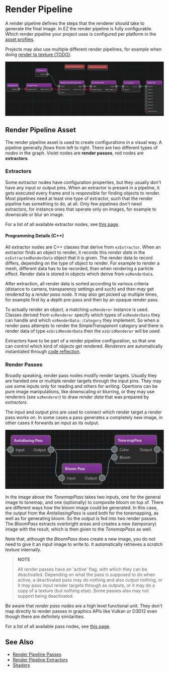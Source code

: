 # Render Pipeline

A render pipeline defines the steps that the renderer should take to generate the final image. In EZ the render pipeline is fully configurable. Which render pipeline your project uses is configured per platform in the [asset profiles](../../assets/asset-profiles.md#render-pipelines).

Projects may also use multiple different render pipelines, for example when doing [render to texture (TODO)](../render-to-texture/render-to-texture.md).

![Render Pipeline](../media/render-pipeline.png)

## Render Pipeline Asset

The render pipeline asset is used to create configurations in a visual way. A pipeline generally *flows* from left to right. There are two different types of *nodes* in the graph. Violet nodes are **render passes**, red nodes are **extractors**.

### Extractors

Some extractor nodes have configuration properties, but they usually don't have any input or output pins. When an extractor is present in a pipeline, it gets executed every frame and is responsible for finding objects to render. Most pipelines need at least one type of extractor, such that the render pipeline has something to do, at all. Only few pipelines don't need extractors, for instance ones that operate only on images, for example to downscale or blur an image.

For a list of all available extractor nodes, see [this page](render-pipeline-extractors.md).

#### Programming Details (C++)

All extractor nodes are C++ classes that derive from `ezExtractor`. When an extractor finds an object to render, it records this *render data* in the `ezExtractedRenderData` object that it is given. The render data to record differs, depending on the type of object to render. For example to render a mesh, different data has to be recorded, than when rendering a particle effect. Render data is stored in objects which derive from `ezRenderData`.

After extraction, all render data is sorted according to various criteria (distance to camera, transparency settings and such) and then *may* get rendered by a *render pass node*. It may also get picked up multiple times, for example first by a depth pre-pass and then by an opaque render pass.

To actually render an object, a matching `ezRenderer` instance is used. Classes derived from `ezRenderer` specify which types of `ezRenderData` they can handle and which `ezRenderData::Category` they implement. So when a render pass attempts to render the *SimpleTransparent* category and there is render data of type `ezGridRenderData` then the `ezGridRenderer` will be used.

Extractors have to be part of a render pipeline configuration, so that one can control which kind of objects get rendered. *Renderers* are automatically instantiated through [code reflection](../../runtime/reflection-system.md).

### Render Passes

Broadly speaking, render pass nodes modify render targets. Usually they are handed one or multiple render targets through the input pins. They may use some inputs only for reading and others for writing. Opertions can be pure image manipulations, like downscaling or blurring, or they may use renderers (see `ezRenderer`) to draw *render data* that was prepared by *extractors*.

The input and output pins are used to connect which render target a render pass works on. In some cases a pass generates a completely new image, in other cases it forwards an input as its output.

![Bloom Pass](../media/render-pipeline-bloom-pass.png)

In the image above the *TonemapPass* takes two inputs, one for the general image to tonemap, and one (optionally) to composite bloom on top of. There are different ways how the bloom image could be generated. In this case, the output from the *AntialiasingPass* is used both for the tonemapping, as well as for generating bloom. So the output is fed into two render passes. The *BloomPass* extracts overbright areas and creates a new (temporary) image with the result, which is then given to the *TonemapPass* as well.

Note that, although the *BloomPass* does create a new image, you do not need to give it an input image to write to. It automatically retrieves a *scratch texture* internally.

> **NOTE**
>
> All render passes have an 'active' flag, with which they can be deactivated. Depending on what the pass is supposed to do when active, a deactivated pass may do nothing and also output nothing, or it may pass input render targets through as outputs, or it may do a copy of a texture (but nothing else). Some passes also may not support being deactivated.

Be aware that *render pass nodes* are a high level functional unit. They don't map directly to render passes in graphics APIs like Vulkan or D3D12 even though there are definitely similarities.

For a list of all available pass nodes, see [this page](render-pipeline-passes.md).

## See Also

* [Render Pipeline Passes](render-pipeline-passes.md)
* [Render Pipeline Extractors](render-pipeline-extractors.md)
* [Shaders](../shaders/shaders-overview.md)

